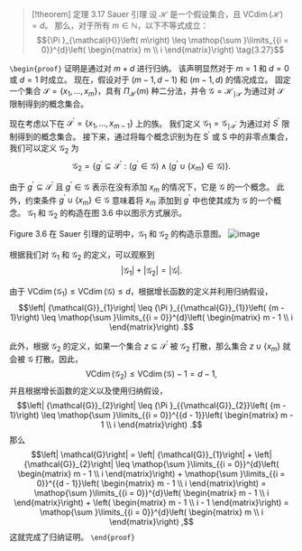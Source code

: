 > [!theorem] 定理 3.17 Sauer 引理
设 $\mathcal{H}$ 是一个假设集合，且 $\operatorname{VCdim}\left( \mathcal{H}\right) = d$。
那么，对于所有 $m \in \mathbb{N}$，以下不等式成立：
$${\Pi }_{\mathcal{H}}\left( m\right) \leq \mathop{\sum }\limits_{{i = 0}}^{d}\left( \begin{matrix} m \\ i \end{matrix}\right) \tag{3.27}$$


`\begin{proof}`
证明是通过对 $m + d$ 进行归纳。
该声明显然对于 $m = 1$ 和 $d = 0$ 或 $d = 1$ 时成立。
现在，假设对于 $\left( {m - 1,d - 1}\right)$ 和 $\left( {m - 1,d}\right)$ 的情况成立。
固定一个集合 $\mathcal{S} = \left\{ {x_{1},\ldots ,x_{m}}\right\}$，具有 ${\Pi }_{\mathcal{H}}\left( m\right)$ 种二分法，并令 $\mathcal{G} = {\mathcal{H}}_{\mid \mathcal{S}}$ 为通过对 $\mathcal{S}$ 限制得到的概念集合。

现在考虑以下在 ${\mathcal{S}}^{\prime } = \left\{ {x_{1},\ldots ,x_{m - 1}}\right\}$ 上的族。
我们定义 ${\mathcal{G}}_{1} = {\mathcal{G}}_{\mid {\mathcal{S}}^{\prime }}$ 为通过对 ${S}^{\prime }$ 限制得到的概念集合。
接下来，通过将每个概念识别为在 ${\mathrm{S}}^{\prime }$ 或 $\mathrm{S}$ 中的非零点集合，我们可以定义 ${\mathcal{G}}_{2}$ 为
$${\mathcal{G}}_{2} = \left\{ {{g}^{\prime } \subseteq {\mathcal{S}}^{\prime } : \left( {{g}^{\prime } \in \mathcal{G}}\right) \land \left( {{g}^{\prime } \cup \left\{ {x}_{m}\right\} \in \mathcal{G}}\right) }\right\} .$$

由于 ${g}^{\prime } \subseteq {\mathcal{S}}^{\prime }$ 且 ${g}^{\prime } \in \mathcal{G}$ 表示在没有添加 ${x}_{m}$ 的情况下，它是 $\mathcal{G}$ 的一个概念。
此外，约束条件 ${g}^{\prime } \cup \left\{ {x}_{m}\right\} \in \mathcal{G}$ 意味着将 ${x}_{m}$ 添加到 ${g}^{\prime }$ 中也使其成为 $\mathcal{G}$ 的一个概念。
${\mathcal{G}}_{1}$ 和 ${\mathcal{G}}_{2}$ 的构造在图 3.6 中以图示方式展示。

Figure 3.6 在 Sauer 引理的证明中，${\mathcal{G}}_{1}$ 和 ${\mathcal{G}}_{2}$ 的构造示意图。
![image](images/019145d2-cc04-715a-aec7-5f9a00e87681_13_914795.jpg)

根据我们对 ${\mathcal{G}}_{1}$ 和 ${\mathcal{G}}_{2}$ 的定义，可以观察到
$$\left| {\mathcal{G}}_{1}\right| + \left| {\mathcal{G}}_{2}\right| = \left| \mathcal{G}\right|.$$

由于 $\operatorname{VCdim}\left( {\mathcal{G}}_{1}\right) \leq \operatorname{VCdim}\left( \mathcal{G}\right) \leq d$，根据增长函数的定义并利用归纳假设，
$$\left| {\mathcal{G}}_{1}\right| \leq {\Pi }_{{\mathcal{G}}_{1}}\left( {m - 1}\right) \leq \mathop{\sum }\limits_{{i = 0}}^{d}\left( \begin{matrix} m - 1 \\ i \end{matrix}\right) .$$

此外，根据 ${\mathcal{G}}_{2}$ 的定义，如果一个集合 $z \subseteq {\mathcal{S}}^{\prime }$ 被 ${\mathcal{G}}_{2}$ 打散，那么集合 $z \cup \left\{ {x}_{m}\right\}$ 就会被 $\mathcal{G}$ 打散。因此，
$$\operatorname{VCdim}\left( {\mathcal{G}}_{2}\right) \leq \operatorname{VCdim}\left( \mathcal{G}\right) - 1 = d - 1,$$
并且根据增长函数的定义以及使用归纳假设，
$$\left| {\mathcal{G}}_{2}\right| \leq {\Pi }_{{\mathcal{G}}_{2}}\left( {m - 1}\right) \leq \mathop{\sum }\limits_{{i = 0}}^{{d - 1}}\left( \begin{matrix} m - 1 \\ i \end{matrix}\right) .$$
那么
$$\left| \mathcal{G}\right| = \left| {\mathcal{G}}_{1}\right| + \left| {\mathcal{G}}_{2}\right| \leq \mathop{\sum }\limits_{{i = 0}}^{d}\left( \begin{matrix} m - 1 \\ i \end{matrix}\right) + \mathop{\sum }\limits_{{i = 0}}^{{d - 1}}\left( \begin{matrix} m - 1 \\ i \end{matrix}\right) = \mathop{\sum }\limits_{{i = 0}}^{d}\left( \begin{matrix} m - 1 \\ i \end{matrix}\right) + \left( \begin{matrix} m - 1 \\ i - 1 \end{matrix}\right) = \mathop{\sum }\limits_{{i = 0}}^{d}\left( \begin{matrix} m \\ i \end{matrix}\right) ,$$
这就完成了归纳证明。
`\end{proof}`
